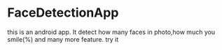 # FaceDetectionApp
this is an android app.
It detect how many faces in photo,how much you smile(%) and many more feature.
try it
